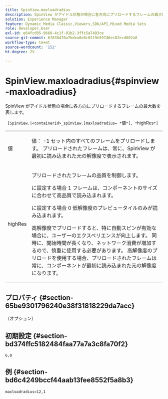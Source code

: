 ```yaml
---
title: SpinView.maxloadradius
description: SpinView がアイドル状態の場合に各方向にプリロードするフレームの最大数を表します。
solution: Experience Manager
feature: Dynamic Media Classic,Viewers,SDK/API,Mixed Media Sets
role: Developer,User
exl-id: e64fcd95-9660-4c1f-91b2-3ffc5a7493ce
source-git-commit: 6f838470a7bdea8e8c0219e59746ec82ecd802a8
workflow-type: tm+mt
source-wordcount: '152'
ht-degree: 2%

---
```


# SpinView.maxloadradius{#spinview-maxloadradius}

SpinView がアイドル状態の場合に各方向にプリロードするフレームの最大数を表します。

` [SpinView.|<containerId>_spinView.]maxloadradius= *`値`*[, *`highRes`*]`

<table id="table_06BEA037FA82467CAA88D1CA62AE972E"> 
 <tbody> 
  <tr> 
   <td colname="col1"> <p> <span class="codeph"><span class="varname"> 値</span></span> </p> </td> 
   <td colname="col2"> <p> 値： <span class="codeph"> -1</span> セット内のすべてのフレームをプリロードします。 プリロードされたフレームは、常に、SpinView が最初に読み込まれた元の解像度で表示されます。 </p> </td> 
  </tr> 
  <tr> 
   <td colname="col1"> <p><span class="codeph"><span class="varname"> highRes</span></span> </p> </td> 
   <td colname="col2"> <p> プリロードされたフレームの品質を制御します。 </p> <p>に設定する場合 <span class="codeph"> 1</span> フレームは、コンポーネントのサイズに合わせて高品質で読み込まれます。 </p> <p>に設定する場合 <span class="codeph"> 0</span> 低解像度のプレビュータイルのみが読み込まれます。</p> <p>高解像度でプリロードすると、特に自動スピンが有効な場合に、ユーザーのエクスペリエンスが向上します。 同時に、開始時間が長くなり、ネットワーク消費が増加するので、慎重に使用する必要があります。 高解像度のプリロードを使用する場合、プリロードされたフレームは常に、コンポーネントが最初に読み込まれた元の解像度になります。 </p> </td> 
  </tr> 
 </tbody> 
</table>

## プロパティ {#section-65be9301796240e38f31818229da7acc}

（オプション）

## 初期設定 {#section-bd374ffc5182484faa77a7a3c8fa70f2}

`6,0`

## 例 {#section-bd6c4249bccf44aab13fee8552f5a8b3}

`maxloadradius=12,1`
